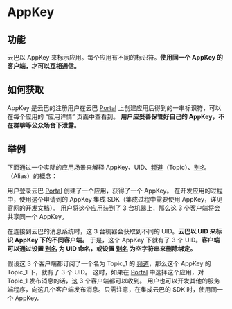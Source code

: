 # AppKey

## 功能
云巴以 AppKey 来标示应用。每个应用有不同的标识符。**使用同一个 AppKey 的客户端，才可以互相通信。**

## 如何获取
AppKey 是云巴的注册用户在云巴 [Portal](Product_KB_Portal.md) 上创建应用后得到的一串标识符，可以在每个应用的 “应用详情” 页面中查看到。
**用户应妥善保管好自己的 AppKey，不在群聊等公众场合下泄露。**

## 举例

下面通过一个实际的应用场景来解释 AppKey、UID、[频道](Product_KB_TopicAndAlias.md)（Topic）、[别名](Product_KB_TopicAndAlias.md)（Alias）的概念：

用户登录云巴  [Portal](Product_KB_Portal.md) 创建了一个应用，获得了一个 AppKey。
在开发应用的过程中，使用这个申请到的 AppKey 集成 SDK（集成过程中需要使用 AppKey，详见官网的开发文档）。
用户将这个应用装到了 3 台机器上，那么这 3 个客户端将会共享同一个 AppKey。

在连接到云巴的消息系统时，这 3 台机器会获取到不同的 UID。**云巴以 UID 来标识 AppKey 下的不同客户端。**
于是，这个 AppKey 下就有了 3 个 UID。**客户端可以通过设置 [别名](Product_KB_TopicAndAlias.md) 为 UID 命名，或设置 [别名](Product_KB_TopicAndAlias.md) 为空字符串来删除绑定。**

假设这 3 个客户端都订阅了一个名为 Topic_1 的 [频道](Product_KB_TopicAndAlias.md)，那么这个 AppKey 的 Topic_1 下，就有了 3 个 UID。
这时，如果在 [Portal](Product_KB_Portal.md) 中选择这个应用，对 Topic_1 发布消息的话，这 3 个客户端都可以收到。
用户也可以开发其他的服务端程序，向这几个客户端发布消息。只需注意，在集成云巴的 SDK 时，使用同一个 AppKey。

